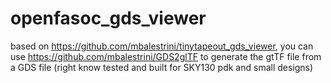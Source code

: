 # openfasoc_gds_viewer

based on https://github.com/mbalestrini/tinytapeout_gds_viewer, you can use https://github.com/mbalestrini/GDS2glTF to generate the gtTF file from a GDS file (right know tested and built for SKY130 pdk and small designs)
